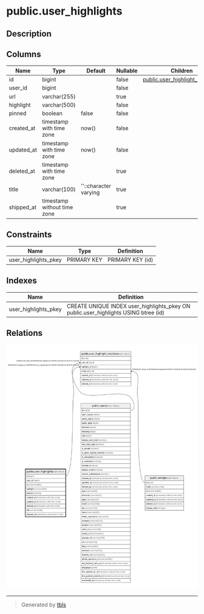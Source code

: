 # public.user_highlights

## Description

## Columns

| Name       | Type                        | Default               | Nullable | Children                                                              | Parents | Comment |
| ---------- | --------------------------- | --------------------- | -------- | --------------------------------------------------------------------- | ------- | ------- |
| id         | bigint                      |                       | false    | [public.user_highlight_reactions](public.user_highlight_reactions.md) |         |         |
| user_id    | bigint                      |                       | false    |                                                                       |         |         |
| url        | varchar(255)                |                       | true     |                                                                       |         |         |
| highlight  | varchar(500)                |                       | false    |                                                                       |         |         |
| pinned     | boolean                     | false                 | false    |                                                                       |         |         |
| created_at | timestamp with time zone    | now()                 | false    |                                                                       |         |         |
| updated_at | timestamp with time zone    | now()                 | false    |                                                                       |         |         |
| deleted_at | timestamp with time zone    |                       | true     |                                                                       |         |         |
| title      | varchar(100)                | ''::character varying | true     |                                                                       |         |         |
| shipped_at | timestamp without time zone |                       | true     |                                                                       |         |         |

## Constraints

| Name                 | Type        | Definition       |
| -------------------- | ----------- | ---------------- |
| user_highlights_pkey | PRIMARY KEY | PRIMARY KEY (id) |

## Indexes

| Name                 | Definition                                                                          |
| -------------------- | ----------------------------------------------------------------------------------- |
| user_highlights_pkey | CREATE UNIQUE INDEX user_highlights_pkey ON public.user_highlights USING btree (id) |

## Relations

![er](public.user_highlights.svg)

---

> Generated by [tbls](https://github.com/k1LoW/tbls)
